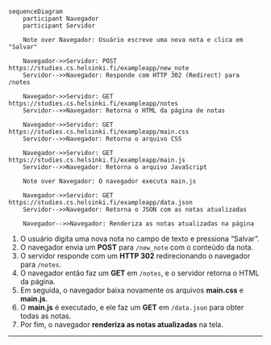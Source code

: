 ```mermaid
sequenceDiagram
    participant Navegador
    participant Servidor

    Note over Navegador: Usuário escreve uma nova nota e clica em "Salvar"

    Navegador->>Servidor: POST https://studies.cs.helsinki.fi/exampleapp/new_note
    Servidor-->>Navegador: Responde com HTTP 302 (Redirect) para /notes

    Navegador->>Servidor: GET https://studies.cs.helsinki.fi/exampleapp/notes
    Servidor-->>Navegador: Retorna o HTML da página de notas

    Navegador->>Servidor: GET https://studies.cs.helsinki.fi/exampleapp/main.css
    Servidor-->>Navegador: Retorna o arquivo CSS

    Navegador->>Servidor: GET https://studies.cs.helsinki.fi/exampleapp/main.js
    Servidor-->>Navegador: Retorna o arquivo JavaScript

    Note over Navegador: O navegador executa main.js

    Navegador->>Servidor: GET https://studies.cs.helsinki.fi/exampleapp/data.json
    Servidor-->>Navegador: Retorna o JSON com as notas atualizadas

    Navegador-->>Navegador: Renderiza as notas atualizadas na página
```

1. O usuário digita uma nova nota no campo de texto e pressiona “Salvar”.  
2. O navegador envia um **POST** para `/new_note` com o conteúdo da nota.  
3. O servidor responde com um **HTTP 302** redirecionando o navegador para `/notes`.  
4. O navegador então faz um **GET** em `/notes`, e o servidor retorna o HTML da página.  
5. Em seguida, o navegador baixa novamente os arquivos **main.css** e **main.js**.  
6. O **main.js** é executado, e ele faz um **GET** em `/data.json` para obter todas as notas.  
7. Por fim, o navegador **renderiza as notas atualizadas** na tela.
---
